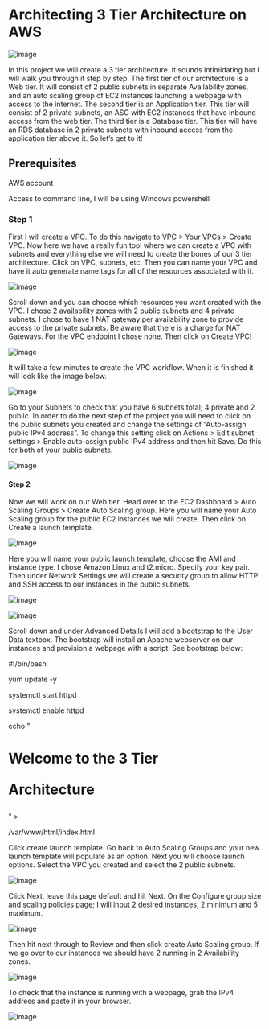 # Architecting 3 Tier Architecture on AWS
![image](https://user-images.githubusercontent.com/115881685/208869435-dd469beb-127a-4173-b39f-235a24e0a58a.png)

In this project we will create a 3 tier architecture. It sounds intimidating but I will walk you through it step by step. The first tier of our architecture is a Web tier. It will consist of 2 public subnets in separate Availability zones, and an auto scaling group of EC2 instances launching a webpage with access to the internet. The second tier is an Application tier. This tier will consist of 2 private subnets, an ASG with EC2 instances that have inbound access from the web tier. The third tier is a Database tier. This tier will have an RDS database in 2 private subnets with inbound access from the application tier above it. So let’s get to it!
## Prerequisites
AWS account

Access to command line, I will be using Windows powershell

### Step 1

First I will create a VPC. To do this navigate to VPC > Your VPCs > Create VPC. Now here we have a really fun tool where we can create a VPC with subnets and everything else we will need to create the bones of our 3 tier architecture. Click on VPC, subnets, etc. Then you can name your VPC and have it auto generate name tags for all of the resources associated with it.

![image](https://user-images.githubusercontent.com/115881685/208872346-c643cfbf-73a6-4643-a33b-e819cb13c61c.png)

Scroll down and you can choose which resources you want created with the VPC. I chose 2 availability zones with 2 public subnets and 4 private subnets. I chose to have 1 NAT gateway per availability zone to provide access to the private subnets. Be aware that there is a charge for NAT Gateways. For the VPC endpoint I chose none. Then click on Create VPC!

![image](https://user-images.githubusercontent.com/115881685/208872729-ede3fdb7-2290-4382-8aaf-1b7449b3f15d.png)

It will take a few minutes to create the VPC workflow. When it is finished it will look like the image below.

![image](https://user-images.githubusercontent.com/115881685/208872863-bfc2dcae-b129-4295-8833-8c6b07cbea29.png)

Go to your Subnets to check that you have 6 subnets total; 4 private and 2 public. In order to do the next step of the project you will need to click on the public subnets you created and change the settings of “Auto-assign public IPv4 address”. To change this setting click on Actions > Edit subnet settings > Enable auto-assign public IPv4 address and then hit Save. Do this for both of your public subnets.

![image](https://user-images.githubusercontent.com/115881685/208873006-a335e027-2f2e-43b7-9df0-7fe305733031.png)

#### Step 2

Now we will work on our Web tier. Head over to the EC2 Dashboard > Auto Scaling Groups > Create Auto Scaling group. Here you will name your Auto Scaling group for the public EC2 instances we will create. Then click on Create a launch template.

![image](https://user-images.githubusercontent.com/115881685/208874304-3efbf445-907f-4a36-8731-29e98da6e33b.png)

Here you will name your public launch template, choose the AMI and instance type. I chose Amazon Linux and t2.micro. Specify your key pair. Then under Network Settings we will create a security group to allow HTTP and SSH access to our instances in the public subnets.

![image](https://user-images.githubusercontent.com/115881685/208874425-6a7cd5d8-1458-49c7-bc6c-0c979186fdb8.png)

![image](https://user-images.githubusercontent.com/115881685/208874550-d84e6338-799e-455b-b3f7-5b132bddd53d.png)

Scroll down and under Advanced Details I will add a bootstrap to the User Data textbox. The bootstrap will install an Apache webserver on our instances and provision a webpage with a script. See bootstrap below:

#!/bin/bash

yum update -y

systemctl start httpd

systemctl enable httpd

echo "<html><body><h1>Welcome to the 3 Tier
  
Architecture</h1></body></html>" >

/var/www/html/index.html

Click create launch template. Go back to Auto Scaling Groups and your new launch template will populate as an option. Next you will choose launch options. Select the VPC you created and select the 2 public subnets.

![image](https://user-images.githubusercontent.com/115881685/208874968-591be1e0-5968-4d26-a83e-14c741121c25.png)

Click Next, leave this page default and hit Next. On the Configure group size and scaling policies page; I will input 2 desired instances, 2 minimum and 5 maximum.

![image](https://user-images.githubusercontent.com/115881685/208875143-ce84a27d-c8c5-495b-8276-f59040459470.png)


Then hit next through to Review and then click create Auto Scaling group. If we go over to our instances we should have 2 running in 2 Availability zones.

![image](https://user-images.githubusercontent.com/115881685/208875276-299accee-5843-4f60-aaf7-02c4db4108cc.png)


To check that the instance is running with a webpage, grab the IPv4 address and paste it in your browser.

![image](https://user-images.githubusercontent.com/115881685/208875441-08ca24a9-09f8-45df-86aa-0e87ac72835f.png)




















